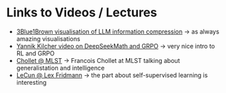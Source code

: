 # Links to Videos / Lectures

- [3Blue1Brown visualisation of LLM information compression](https://www.youtube.com/watch?v=9-Jl0dxWQs8) -> as always amazing visualisations
- [Yannik Kilcher video on DeepSeekMath and GRPO](https://www.youtube.com/watch?v=bAWV_yrqx4w&t) -> very nice intro to RL and GRPO
- [Chollet @ MLST](https://www.youtube.com/watch?v=J0p_thJJnoo) -> Francois Chollet at MLST talking about generalistation and intelligence
- [LeCun @ Lex Fridmann](https://www.youtube.com/watch?v=SGzMElJ11Cc) -> the part about self-supervised learning is interesting 
